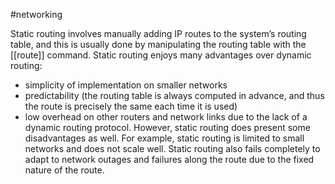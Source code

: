 #networking 

Static routing involves manually adding IP routes to the system’s routing table, and this is usually done by manipulating the routing table with the [[route]] command. 
Static routing enjoys many advantages over dynamic routing: 
- simplicity of implementation on smaller networks
- predictability (the routing table is always computed in advance, and thus the route is precisely the same each time it is used)
- low overhead on other routers and network links due to the lack of a dynamic routing protocol.
However, static routing does present some disadvantages as well. For example, static routing is limited to small networks and does not scale well. Static routing also fails completely to adapt to network outages and failures along the route due to the fixed nature of the route.
